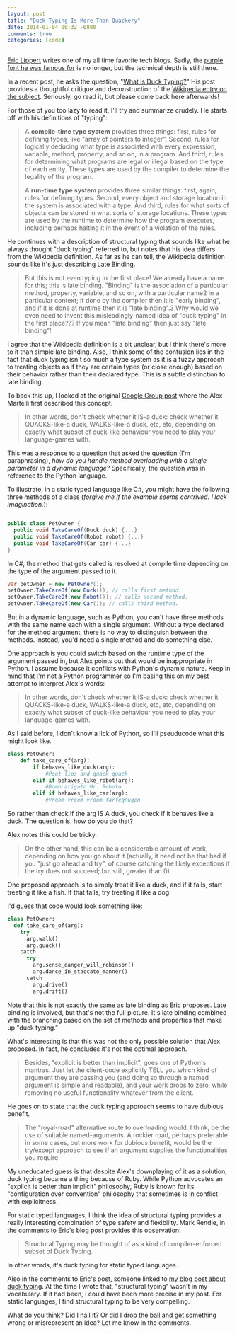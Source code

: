 ```yaml
---
layout: post
title: "Duck Typing Is More Than Quackery"
date: 2014-01-04 00:32 -0800
comments: true
categories: [code]
---
```


[Eric Lippert](http://ericlippert.com/) writes one of my all time favorite tech blogs. Sadly, the [purple font he was famous for](http://www.codinghorror.com/blog/2006/12/eric-lipperts-purple-crayon.html) is no longer, but the technical depth is still there.

In a recent post, he asks the question, "[What is Duck Typing?](http://ericlippert.com/2014/01/02/what-is-duck-typing/)" His post provides a thoughtful critique and deconstruction of the [Wikipedia entry on the subject](http://en.wikipedia.org/wiki/Duck_typing). Seriously, go read it, but please come back here afterwards!

For those of you too lazy to read it, I'll try and summarize crudely. He starts off with his definitions of "typing":

> A __compile-time type system__ provides three things: first, rules for defining types, like "array of pointers to integer". Second, rules for logically deducing what type is associated with every expression, variable, method, property, and so on, in a program. And third, rules for determining what programs are legal or illegal based on the type of each entity. These types are used by the compiler to determine the legality of the program.
>
> A __run-time type system__ provides three similar things: first, again, rules for defining types. Second, every object and storage location in the system is associated with a type. And third, rules for what sorts of objects can be stored in what sorts of storage locations. These types are used by the runtime to determine how the program executes, including perhaps halting it in the event of a violation of the rules.

He continues with a description of structural typing that sounds like what he always thought "duck typing" referred to, but notes that his idea differs from the Wikipedia definition. As far as he can tell, the Wikipedia definition sounds like it's just describing Late Binding.

> But this is not even typing in the first place! We already have a name for this; this is late binding. "Binding" is the association of a particular method, property, variable, and so on, with a particular name2 in a particular context; if done by the compiler then it is "early binding", and if it is done at runtime then it is "late binding".3 Why would we even need to invent this misleadingly-named idea of "duck typing" in the first place??? If you mean "late binding" then just say "late binding"!

I agree that the Wikipedia definition is a bit unclear, but I think there's more to it than simple late binding. Also, I think some of the confusion lies in the fact that duck typing isn't so much a type system as it is a fuzzy approach to treating objects as if they are certain types (or close enough) based on their behavior rather than their declared type. This is a subtle distinction to late binding.

To back this up, I looked at the original [Google Group post](https://groups.google.com/forum/?hl=en#!msg/comp.lang.python/CCs2oJdyuzc/NYjla5HKMOIJ) where the Alex Martelli first described this concept.

> In other words, don't check whether it IS-a duck: check whether it QUACKS-like-a duck, WALKS-like-a duck, etc, etc, depending on exactly what subset of duck-like behaviour you need to play your language-games with. 

This was a response to a question that asked the question (I'm paraphrasing), _how do you handle method overloading with a single parameter in a dynamic language?_ Specifically, the question was in reference to the Python language.

To illustrate, in a static typed language like C#, you might have the following three methods of a class (_forgive me if the example seems contrived. I lack imagination._):

```csharp

public class PetOwner {
  public void TakeCareOf(Duck duck) {...}
  public void TakeCareOf(Robot robot) {...}
  public void TakeCareOf(Car car) {...}
}
```

In C#, the method that gets called is resolved at compile time depending on the type of the argument passed to it.

```csharp
var petOwner = new PetOwner();
petOwner.TakeCareOf(new Duck()); // calls first method.
petOwner.TakeCareOf(new Robot()); // calls second method.
petOwner.TakeCareOf(new Car()); // calls third method.
```

But in a dynamic language, such as Python, you can't have three methods with the same name each with a single argument. Without a type declared for the method argument, there is no way to distinguish between the methods. Instead, you'd need a single method and do something else.

One approach is you could switch based on the runtime type of the argument passed in, but Alex points out that would be inappropriate in Python. I assume because it conflicts with Python's dynamic nature. Keep in mind that I'm not a Python programmer so I'm basing this on my best attempt to interpret Alex's words:

> In other words, don't check whether it IS-a duck: check whether it QUACKS-like-a duck, WALKS-like-a duck, etc, etc, depending on exactly what subset of duck-like behaviour you need to play your language-games with.

As I said before, I don't know a lick of Python, so I'll pseuducode what this might look like.

```python
class PetOwner:
    def take_care_of(arg):
        if behaves_like_duck(arg):
            #Pout lips and quack quack
        elif if behaves_like_robot(arg):
            #Domo arigato Mr. Roboto
        elif if behaves_like_car(arg):
            #Vroom vroom vroom farfegnugen
``` 

So rather than check if the arg IS A duck, you check if it behaves like a duck. The question is, how do you do that?

Alex notes this could be tricky.

> On the other hand, this can be a considerable amount of work, depending on how you go about it (actually, it need not be that bad if you "just go ahead and try", of course catching the likely exceptions if the try does not succeed; but still, greater than 0).

One proposed approach is to simply treat it like a duck, and if it fails, start treating it like a fish. If that fails, try treating it like a dog.

I'd guess that code would look something like:

```python
class PetOwner:
  def take_care_of(arg):
    try
      arg.walk()
      arg.quack()
    catch
      try
        arg.sense_danger_will_robinson()
        arg.dance_in_staccato_manner()
      catch
        arg.drive()
        arg.drift()
``` 

Note that this is not exactly the same as late binding as Eric proposes. Late binding is involved, but that's not the full picture. It's late binding combined with the branching based on the set of methods and properties that make up "duck typing."

What's interesting is that this was not the only possible solution that Alex proposed. In fact, he concludes it's not the optimal approach.

> Besides, "explicit is better than implicit", goes one of Python's mantras.  Just let the client-code explicitly TELL you which kind of argument they are passing you (and doing so through a named argument is simple and readable), and your work drops to zero, while removing no useful functionality whatever from the client.

He goes on to state that the duck typing approach seems to have dubious benefit.

> The "royal-road" alternative route to overloading would, I think, be the use of suitable named-arguments.  A rockier road, perhaps preferable in some cases, but more work for dubious benefit, would be the try/except approach to see if an argument supplies the functionalities you require.

My uneducated guess is that despite Alex's downplaying of it as a solution, duck typing became a thing because of Ruby. While Python advocates an "explicit is better than implicit" philosophy, Ruby is known for its "configuration over convention" philosophy that sometimes is in conflict with explicitness.

For static typed languages, I think the idea of structural typing provides a really interesting combination of type safety and flexibility. Mark Rendle, in the comments to Eric's blog post provides this observation:

> Structural Typing may be thought of as a kind of compiler-enforced subset of Duck Typing.

In other words, it's duck typing for static typed languages.

Also in the comments to Eric's post, someone linked to [my blog post about duck typing](http://haacked.com/archive/2007/08/19/why-duck-typing-matters-to-c-developers.aspx/). At the time I wrote that, "structural typing" wasn't in my vocabulary. If it had been, I could have been more precise in my post. For static languages, I find structural typing to be very compelling.

What do you think? Did I nail it? Or did I drop the ball and get something wrong or misrepresent an idea? Let me know in the comments.
